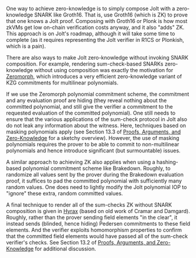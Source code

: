 One way to achieve zero-knowledge is to simply compose Jolt with a zero-knowledge SNARK like Groth16. That is, use Groth16 (which is ZK) to prove that one knows a Jolt proof. Composing with Groth16 or Plonk is how most zkVMs get low on-chain verification costs anyway, and it also "adds" ZK. This approach is on Jolt's roadmap, although it will take some time to complete (as it requires representing the Jolt verifier in R1CS or Plonkish, which is a pain). 

There are also ways to make Jolt zero-knowledge without invoking SNARK composition. For example, rendering sum-check-based SNARKs zero-knowledge without using composition was exactly the motivation for [Zeromorph](https://eprint.iacr.org/2023/917.pdf), which introduces a very efficient zero-knowledge variant of KZG commitments for multilinear polynomials.

If we use the Zeromorph polynomial commitment scheme, the commitment and any evaluation proof are hiding (they reveal nothing about the committed polynomial, and still give the verifier a commitment to the requested evaluation of the committed polynomial). One still needs to ensure that the various applications of the sum-check protocol in Jolt also do not leak any information about the witness. Here, techniques based on masking polynomials apply (see Section 13.3 of [Proofs, Arguments, and Zero-Knowledge](https://people.cs.georgetown.edu/jthaler/ProofsArgsAndZK.html) for a sketchy overview). However, the use of masking polynomials requires the prover to be able to commit to non-multilinear polynomials and hence introduce significant (but surmountable) issues.

A similar approach to achieving ZK also applies when using a hashing-based polynomial commitment scheme like Brakedown. Roughly, to randomize all values sent by the prover during the Brakedown evaluation proof, it suffices to pad the committed polynomial with sufficiently many random values. One does need to lightly modify the Jolt polynomial IOP to "ignore" these extra, random committed values.

A final technique to render all of the sum-checks ZK without SNARK composition is given in [Hyrax](https://eprint.iacr.org/2017/1132.pdf) (based on old work of Cramar and Damgard). Roughly, rather than the prover sending field elements "in the clear", it instead sends (blinded, hence hiding) Pedersen commitments to these field elements. And the verifier exploits homomorphism properties to confirm that the committed field elements would have passed all of the sum-check verifier's checks. See Section 13.2 of [Proofs, Arguments, and Zero-Knowledge](https://people.cs.georgetown.edu/jthaler/ProofsArgsAndZK.html) for additional discussion.
